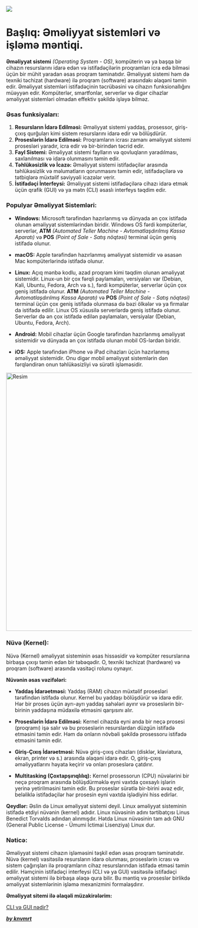 ![](https://i.imgur.com/w9XDIsc.png)

# Başlıq: Əməliyyat sistemləri və işləmə məntiqi.


**Əməliyyat sistemi** _(Operating System - OS)_, kompüterin və ya başqa bir cihazın resurslarını idarə edən və istifadəçilərin proqramları icra edə bilməsi üçün bir mühit yaradan əsas proqram təminatıdır. Əməliyyat sistemi həm də texniki təchizat (hardware) ilə proqram (software) arasındakı əlaqəni təmin edir. Əməliyyat sistemləri istifadəçinin təcrübəsini və cihazın funksionallığını müəyyən edir. Kompüterlər, smartfonlar, serverlər və digər cihazlar əməliyyat sistemləri olmadan effektiv şəkildə işləyə bilməz.

### Əsas funksiyaları:

1. **Resursların İdarə Edilməsi:** Əməliyyat sistemi yaddaş, prosessor, giriş-çıxış qurğuları kimi sistem resurslarını idarə edir və bölüşdürür.
2. **Proseslərin İdarə Edilməsi:** Proqramların icrası zamanı əməliyyat sistemi prosesləri yaradır, icra edir və bir-birindən təcrid edir.
3. **Fayl Sistemi:** Əməliyyat sistemi faylların və qovluqların yaradılması, saxlanılması və idarə olunmasını təmin edir.
4. **Təhlükəsizlik və İcazə:** Əməliyyat sistemi istifadəçilər arasında təhlükəsizlik və məlumatların qorunmasını təmin edir, istifadəçilərə və tətbiqlərə müxtəlif səviyyəli icazələr verir.
5. **İstifadəçi İnterfeysi:** Əməliyyat sistemi istifadəçilərə cihazı idarə etmək üçün qrafik (GUI) və ya mətn (CLI) əsaslı interfeys təqdim edir.

### Populyar Əməliyyat Sistemləri:

- **Windows:** Microsoft tərəfindən hazırlanmış və dünyada ən çox istifadə olunan əməliyyat sistemlərindən biridir. Windows OS fərdi kompüterlər, serverlər, **ATM** _(Automated Teller Machine - Avtomatlaşdırılmış Kassa Aparatı)_ və **POS** _(Point of Sale - Satış nöqtəsi)_ terminal üçün geniş istifadə olunur.

- **macOS:** Apple tərəfindən hazırlanmış əməliyyat sistemidir və əsasən Mac kompüterlərində istifadə olunur.

- **Linux:** Açıq mənbə kodlu, azad proqram kimi təqdim olunan əməliyyat sistemidir. Linux-un bir çox fərqli paylamaları, versiyaları var (Debian, Kali, Ubuntu, Fedora, Arch və s.), fərdi kompüterlər, serverlər üçün çox geniş istifadə olunur. **ATM** _(Automated Teller Machine - Avtomatlaşdırılmış Kassa Aparatı)_ və **POS** _(Point of Sale - Satış nöqtəsi)_ terminal üçün çox geniş istifadə olunmasa də bəzi ölkələr və ya firmalar da istifadə edilir. Linux OS xüsusilə serverlərdə geniş istifadə olunur. Serverlər də ən çox istifadə edilən paylamaları, versiyalar (Debian, Ubuntu, Fedora, Arch).

- **Android:** Mobil cihazlar üçün Google tərəfindən hazırlanmış əməliyyat sistemidir və dünyada ən çox istifadə olunan mobil OS-lərdən biridir.

- **iOS:** Apple tərəfindən iPhone və iPad cihazları üçün hazırlanmış əməliyyat sistemidir. Onu digər mobil əməliyyat sistemlərin dən fərqləndirən onun təhlükəsizliyi və sürətli işləməsidir.

<img src="https://i.imgur.com/lSAQrb5.png" alt="Resim" width="700"/>

### Nüvə (Kernel):

Nüvə (Kernel) əməliyyat sisteminin əsas hissəsidir və kompüter resurslarına birbaşa çıxışı təmin edən bir təbəqədir. O, texniki təchizat (hardware) və proqram (software) arasında vasitəçi rolunu oynayır.

**Nüvənin əsas vəzifələri:**

- **Yaddaş İdarəetməsi:** Yaddaş (RAM) cihazın müxtəlif prosesləri tərəfindən istifadə olunur. Kernel bu yaddaşı bölüşdürür və idarə edir. Hər bir proses üçün ayrı-ayrı yaddaş sahələri ayırır və proseslərin bir-birinin yaddaşına müdaxilə etməsini qarşısını alır.

- **Proseslərin İdarə Edilməsi:** Kernel cihazda eyni anda bir neçə prosesi (proqramı) işə salır və bu proseslərin resurslardan düzgün istifadə etməsini təmin edir. Həm də onların növbəli şəkildə prosessoru istifadə etməsini təmin edir.

- **Giriş-Çıxış İdarəetməsi:** Nüvə giriş-çıxış cihazları (disklər, klaviatura, ekran, printer və s.) arasında əlaqəni idarə edir. O, giriş-çıxış əməliyyatlarını həyata keçirir və onları proseslərə çatdırır.

- **Multitasking (Çoxtapşırıqlılıq):** Kernel prosessorun (CPU) nüvələrini bir neçə proqram arasında bölüşdürməklə eyni vaxtda çoxsaylı işlərin yerinə yetirilməsini təmin edir. Bu proseslər sürətlə bir-birini əvəz edir, beləliklə istifadəçilər hər prosesin eyni vaxtda işlədiyini hiss edirlər.

**Qeydlər:** Əslin də Linux əməliyyat sistemi deyil. Linux əməliyyat sisteminin istifadə etdiyi nüvənin (kernel) adıdır. Linux nüvəsinin adını tərtibatçısı Linus Benedict Torvalds adından alınmışdır. Hətda Linux nüvəsinin tam adı GNU (General Public License - Ümumi İctimai Lisenziya) Linux dur.

### Nəticə:

Əməliyyat sistemi cihazın işləməsini təşkil edən əsas proqram təminatıdır. Nüvə (kernel) vasitəsilə resursların idarə olunması, proseslərin icrası və sistem çağırışları ilə proqramların cihaz resurslarından istifadə etməsi təmin edilir. Həmçinin istifadəçi interfeysi (CLI və ya GUI) vasitəsilə istifadəçi əməliyyat sistemi ilə birbaşa əlaqə qura bilir. Bu məntiq və proseslər birlikdə əməliyyat sistemlərinin işləmə mexanizmini formalaşdırır.

**Əməliyyat sitemi ilə əlaqəli müzakirələrim:**

[CLI və GUI nədir?](https://github.com/knvmrt/my-developedia-azerbaijan/blob/master/Docs/POST-2.md)

[**_by knvmrt_**](https://github.com/knvmrt)
